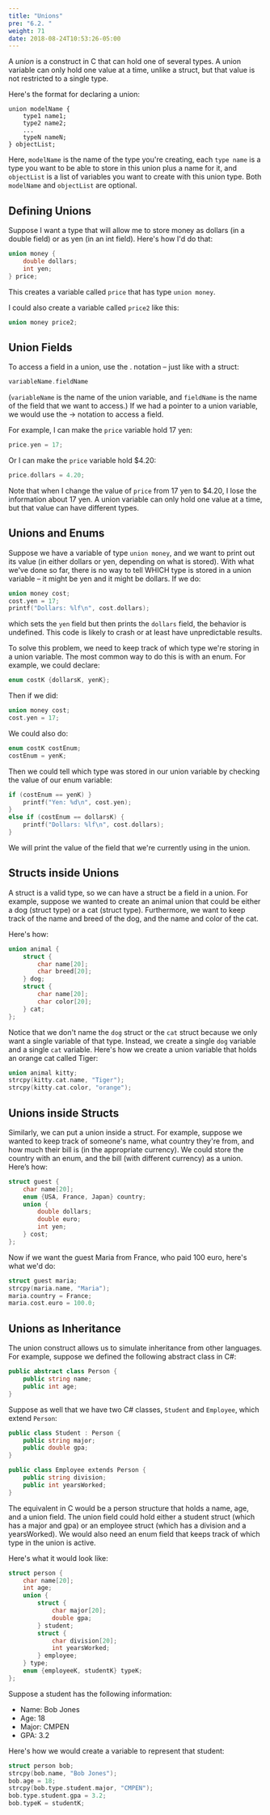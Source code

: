 ```yaml
---
title: "Unions"
pre: "6.2. "
weight: 71
date: 2018-08-24T10:53:26-05:00
---
```


A *union* is a construct in C that can hold one of several types. A
union variable can only hold one value at a time, unlike a struct,
but that value is not restricted to a single type. 

Here's the format for declaring a union:

```text
union modelName {
    type1 name1;
    type2 name2;
    ...
    typeN nameN;
} objectList;
```

Here, `modelName` is the name of the type you're creating, each
`type name` is a type you want to be able to store in this union
plus a name for it, and `objectList` is a list of variables you
want to create with this union type. Both `modelName` and
`objectList` are optional.

## Defining Unions
Suppose I want a type that will allow me to store money as dollars
(in a double field) or as yen (in an int field). Here's how I'd do
that:

```c
union money {
    double dollars;
    int yen;
} price;
```

This creates a variable called `price` that has type `union money`. 

I could also create a variable called `price2` like this:

```c
union money price2;
```

## Union Fields
To access a field in a union, use the . notation – just like with a
struct:

```c
variableName.fieldName
```

(`variableName` is the name of the union variable, and
`fieldName` is the name of the field that we want to access.) If
we had a pointer to a union variable, we would use the -> notation
to access a field.

For example, I can make the `price` variable hold 17 yen:

```c
price.yen = 17;
```

Or I can make the `price` variable hold $4.20:

```c
price.dollars = 4.20;
```

Note that when I change the value of `price` from 17 yen to $4.20,
I lose the information about 17 yen. A union variable can only
hold one value at a time, but that value can have different types.

## Unions and Enums
Suppose we have a variable of type `union money`, and we want
to print out its value (in either dollars or yen, depending on what is
stored). With what we've done so far, there is no way to tell
WHICH type is stored in a union variable – it might be yen and it
might be dollars. If we do:

```c
union money cost;
cost.yen = 17;
printf("Dollars: %lf\n", cost.dollars);
```

which sets the `yen` field but then prints the `dollars` field, the
behavior is undefined. This code is likely to crash or at least have
unpredictable results.

To solve this problem, we need to keep track of which type we're
storing in a union variable. The most common way to do this is
with an enum. For example, we could declare:

```c
enum costK {dollarsK, yenK};
```

Then if we did:

```c
union money cost;
cost.yen = 17;
```

We could also do:

```c
enum costK costEnum;
costEnum = yenK;
```

Then we could tell which type was stored in our union variable by
checking the value of our enum variable:

```c
if (costEnum == yenK) }
    printf("Yen: %d\n", cost.yen);
}
else if (costEnum == dollarsK) {
    printf("Dollars: %lf\n", cost.dollars);
}
```

We will print the value of the field that we're currently using in the
union.

## Structs inside Unions
A struct is a valid type, so we can have a struct be a field in a
union. For example, suppose we wanted to create an animal union
that could be either a dog (struct type) or a cat (struct
type). Furthermore, we want to keep track of the name and breed
of the dog, and the name and color of the cat. 

Here's how:

```c
union animal {
    struct {
        char name[20];
        char breed[20];
    } dog;
    struct {
        char name[20];
        char color[20];
    } cat;
};
```

Notice that we don't name the `dog` struct or the `cat` struct because
we only want a single variable of that type. Instead, we create a
single `dog` variable and a single `cat` variable. Here's how we create
a union variable that holds an orange cat called Tiger:

```c
union animal kitty;
strcpy(kitty.cat.name, "Tiger");
strcpy(kitty.cat.color, "orange");
```

## Unions inside Structs
Similarly, we can put a union inside a struct. For example,
suppose we wanted to keep track of someone's name, what country
they're from, and how much their bill is (in the appropriate
currency). We could store the country with an enum, and the bill
(with different currency) as a union. Here’s how:

```c
struct guest {
    char name[20];
    enum {USA, France, Japan} country;
    union {
        double dollars;
        double euro;
        int yen;
    } cost;
};
```

Now if we want the guest Maria from France, who paid 100 euro,
here's what we'd do:

```c
struct guest maria;
strcpy(maria.name, "Maria");
maria.country = France;
maria.cost.euro = 100.0;
```

## Unions as Inheritance
The union construct allows us to simulate inheritance from other languages. For
example, suppose we defined the following abstract class in C#:

```csharp
public abstract class Person {
    public string name;
    public int age;
}
```

Suppose as well that we have two C# classes, `Student` and
`Employee`, which extend `Person`:

```csharp
public class Student : Person {
    public string major;
    public double gpa;
}

public class Employee extends Person {
    public string division;
    public int yearsWorked;
}
```

The equivalent in C would be a person structure that holds a name,
age, and a union field. The union field could hold either a student
struct (which has a major and gpa) or an employee struct
(which has a division and a yearsWorked). We would also
need an enum field that keeps track of which type in the union is
active. 

Here's what it would look like:

```c
struct person {
    char name[20];
    int age;
    union {
        struct {
            char major[20];
            double gpa;
        } student;
        struct {
            char division[20];
            int yearsWorked;
        } employee;
    } type;
    enum {employeeK, studentK} typeK;
};
```

Suppose a student has the following information:

- Name: Bob Jones
- Age: 18
- Major: CMPEN
- GPA: 3.2

Here's how we would create a variable to represent that student:

```c
struct person bob;
strcpy(bob.name, "Bob Jones");
bob.age = 18;
strcpy(bob.type.student.major, "CMPEN");
bob.type.student.gpa = 3.2;
bob.typeK = studentK;
```